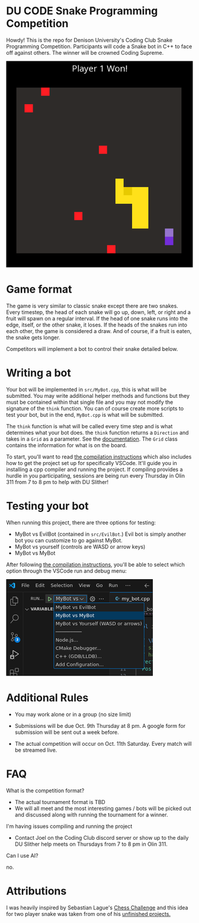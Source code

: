# DU CODE Snake Programming Competition

Howdy! This is the repo for Denison University's Coding Club Snake
Programming Competition. Participants will code a Snake bot in C++ to
face off against others. The winner will be crowned Coding Supreme.

![Screenshot of the multiplayer snake game](./README-assets/snake-screenshot.png)

# Game format

The game is very similar to classic snake except there are two snakes.
Every timestep, the head of each snake will go up, down, left, or right and
a fruit will spawn on a regular interval. If the head of one snake runs into the
edge, itself, or the other snake, it loses. If the heads of the snakes run into
each other, the game is considered a draw. And of course, if a fruit is eaten,
the snake gets longer.

Competitors will implement a bot to control their snake detailed below.

# Writing a bot

Your bot will be implemented in `src/MyBot.cpp`, this is what will be
submitted. You may write additional helper methods and functions but they
must be contained within that single file and you may not modify the
signature of the `think` function. You can of course create more scripts
to test your bot, but in the end, `MyBot.cpp` is what will be submitted.

The `think` function is what will be called every time step and is what
determines what your bot does. the `think` function returns a `Direction` and
takes in a `Grid` as a parameter. See the
[documentation](https://joel-singh.github.io/denison-snake-programming-competition/).
The `Grid` class contains the information for what is on the board.

To start, you'll want to read [the compilation
instructions](https://joel-singh.github.io/denison-snake-programming-competition/md_documentation_2COMPILING.html)
which also includes how to get the project set up for specifically VSCode.
It'll guide you in installing a cpp compiler and running the project. If
compiling provides a hurdle in you participating, sessions are being run every
Thursday in Olin 311 from 7 to 8 pm to help with DU Slither!

# Testing your bot

When running this project, there are three options for testing: 

- MyBot vs EvilBot (contained in `src/EvilBot`.) Evil bot is simply another bot you can customize to go against MyBot.
- MyBot vs yourself (controls are WASD or arrow keys)
- MyBot vs MyBot

After following [the compilation
instructions](https://joel-singh.github.io/denison-snake-programming-competition/md_documentation_2COMPILING.html), you'll be able to select which option through the VSCode run and debug menu:

![VSCode run and debug menu with options for every operating system](./README-assets/run-and-debug-in-vs-code.png)

# Additional Rules

- You may work alone or in a group (no size limit)

- Submissions will be due Oct. 9th Thursday at 8 pm. A google form for submission will be sent out a week before.

- The actual competition will occur on Oct. 11th Saturday. Every match will be streamed live.

# FAQ

What is the competition format?

- The actual tournament format is TBD
- We will all meet and the most interesting games / bots will be picked
out and discussed along with running the tournament for a winner.

I'm having issues compiling and running the project

- Contact Joel on the Coding Club discord server or show up to the daily DU Slither help meets on Thursdays from 7 to 8 pm in Olin 311.

Can I use AI?

no.

# Attributions

I was heavily inspired by Sebastian Lague's [Chess Challenge](https://github.com/SebLague/Chess-Challenge) and this idea for two player snake was taken from one of his [unfinished projects.](https://youtu.be/kIMHRQWorkE?t=711)
